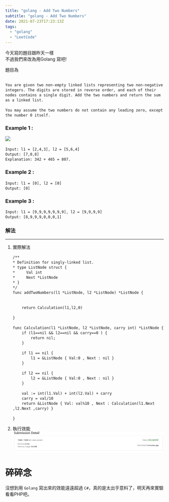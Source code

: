 ```yaml
---
title: "golang - Add Two Numbers"
subtitle: "golang - Add Two Numbers"
date: 2021-07-23T17:23:13Z
tags:
  - "golang"
  - "LeetCode"
---
```


今天寫的題目跟昨天一樣  
不過我們來改為用Golang 寫吧!

題目為  
```

You are given two non-empty linked lists representing two non-negative integers. The digits are stored in reverse order, and each of their nodes contains a single digit. Add the two numbers and return the sum as a linked list.

You may assume the two numbers do not contain any leading zero, except the number 0 itself.
```

### Example 1 :
![](https://assets.leetcode.com/uploads/2020/10/02/addtwonumber1.jpg)

```
Input: l1 = [2,4,3], l2 = [5,6,4]
Output: [7,0,8]
Explanation: 342 + 465 = 807.
```

### Example 2 :
```
Input: l1 = [0], l2 = [0]
Output: [0]
```

### Example 3 :
```
Input: l1 = [9,9,9,9,9,9,9], l2 = [9,9,9,9]
Output: [8,9,9,9,0,0,0,1]
```

### 解法
---
1. 實際解法
    ``` golang
    /**
    * Definition for singly-linked list.
    * type ListNode struct {
    *     Val int
    *     Next *ListNode
    * }
    */
    func addTwoNumbers(l1 *ListNode, l2 *ListNode) *ListNode {
    
        
        return Calculation(l1,l2,0)
        
    }

    func Calculation(l1 *ListNode, l2 *ListNode, carry int) *ListNode {
        if (l1==nil && l2==nil && carry==0 ) {
            return nil;
        }
        
        if l1 == nil {
            l1 = &ListNode { Val:0 , Next : nil }
        }
        
        if l2 == nil {
            l2 = &ListNode { Val:0 , Next : nil }
        }
        
        val := int(l1.Val) + int(l2.Val) + carry
        carry = val/10
        return &ListNode { Val: val%10 , Next : Calculation(l1.Next ,l2.Next ,carry) }
        
    }
    ```

1. 執行效能
    ![](./img/golang_performance.JPG)

碎碎念
===
沒想到用 `Golang` 寫出來的效能遠遠超過 `C#`，真的是太出乎意料了，明天再來實驗看看PHP吧。


